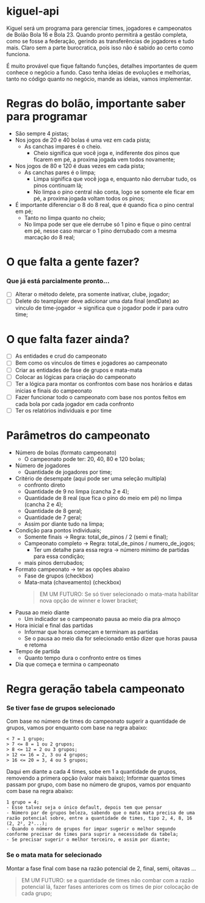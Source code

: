 
# kiguel-api
Kiguel será um programa para gerenciar times, jogadores e campeonatos de Bolão Bola 16 e Bola 23. Quando pronto permitirá a gestão completa, como se fosse a federação, gerindo as transferências de jogadores e tudo mais.
Claro sem a parte burocratica, pois isso não é sabido ao certo como funciona.

É muito provável que fique faltando funções, detalhes importantes de quem conhece o negócio a fundo. Caso tenha ideias de evoluções e melhorias, tanto no código quanto no negócio, mande as ideias, vamos implementar.

# Regras do bolão, importante saber para programar
- São sempre 4 pistas;
- Nos jogos de 20 e 40 bolas é uma vez em cada pista;
	- As canchas impares é o cheio.
		- Cheio significa que você joga e, indiferente dos pinos que ficarem em pé, a proxima jogada vem todos novamente;
- Nos jogos de 80 e 120 é duas vezes em cada pista;
	- As canchas pares é o limpa;
		- Limpa significa que você joga e, enquanto não derrubar tudo, os pinos continuam lá;
		- No limpa o pino central não conta, logo se somente ele ficar em pé, a proxima jogada voltam todos os pinos;
- É importante diferenciar o 8 do 8 real, que é quando fica o pino central em pé;
	- Tanto no limpa quanto no cheio;
	- No limpa pode ser que ele derrube só 1 pino e fique o pino central em pé, nesse caso marcar o 1 pino derrubado com a mesma marcação do 8 real;
	
# O que falta a gente fazer? 
### Que já está parcialmente pronto...

- [ ] Alterar o método delete, pra somente inativar, clube, jogador;
- [ ] Delete do teamplayer deve adicionar uma data final (endDate) ao vinculo de time-jogador -> significa que o jogador pode ir para outro time;
	
# O que falta fazer ainda?
- [ ] As entidades e crud do campeonato
- [ ] Bem como os vinculos de times e jogadores ao campeonato
- [ ] Criar as entidades de fase de grupos e mata-mata
- [ ] Colocar as lógicas para criação do campeonato
- [ ] Ter a lógica para montar os confrontos com base nos horários e datas inicias e finais do campeonato
- [ ] Fazer funcionar todo o campeonato com base nos pontos feitos em cada bola por cada jogador em cada confronto
- [ ] Ter os relatórios individuais e por time

# Parâmetros do campeonato
- Número de bolas (formato campeonato)
	- O campeonato pode ter: 20, 40, 80 e 120 bolas;
- Número de jogadores
	- Quantidade de jogadores por time;
- Critério de desempate (aqui pode ser uma seleção multipla)
	- confronto direto
	- Quantidade de 9 no limpa (cancha 2 e 4);
	- Quantidade de 8 real (que fica o pino do meio em pé) no limpa (cancha 2 e 4);
	- Quantidade de 8 geral;
	- Quantidade de 7 geral;
	- Assim por diante tudo na limpa;
- Condição para pontos individuais;
	- Somente finais -> Regra: total_de_pinos / 2 (semi e final);
	- Campeonato completo -> Regra: total_de_pinos / numero_de_jogos;
		- Ter um detalhe para essa regra -> número minimo de partidas para essa condição;
	- mais pinos derrubados;
- Formato campeonato -> ter as opções abaixo
	- Fase de grupos (checkbox)
	- Mata-mata (chaveamento) (checkbox)
		> EM UM FUTURO: Se só tiver selecionado o mata-mata habilitar nova opção de winner e lower bracket;
- Pausa ao meio diante
	-  Um indicador se o campeonato pausa ao meio dia pra almoço
- Hora inicial e final das partidas
	- Informar que horas começam e terminam as partidas
	- Se o pausa ao meio dia for selecionado então dizer que horas pausa e retoma
- Tempo de partida
	- Quanto tempo dura o confronto entre os times
- Dia que começa e termina o campeonato
		
# Regra geração tabela campeonato
### Se tiver fase de grupos selecionado
Com base no número de times do campeonato sugerir a quantidade de grupos, vamos por enquanto com base na regra abaixo:

	< 7 = 1 grupo;
	> 7 <= 8 = 1 ou 2 grupos;
	> 8 <= 12 = 2 ou 3 grupos;
	> 12 <= 16 = 2, 3 ou 4 grupos;
	> 16 <= 20 = 3, 4 ou 5 grupos;
Daqui em diante a cada 4 times, sobe em 1 a quantidade de grupos, removendo a primera opção (valor mais baixo);
Informar quantos times passam por grupo, com base no número de grupos, vamos por enquanto com base na regra abaixo:

	1 grupo = 4;
	- Esse talvez seja o único default, depois tem que pensar
	- Número par de grupos beleza, sabendo que o mata mata precisa de uma razão potencial sobre, entre a quantidade de times, tipo 2, 4, 8, 16 (2, 2², 2³...);
	- Quando o número de grupos for impar sugerir o melhor segundo conforme precisar de times para suprir a necessidade da tabela;
	- Se precisar sugerir o melhor terceiro, e assim por diante;
		
### Se o mata mata for selecionado
Montar a fase final com base na razão potencial de 2, final, semi, oitavas ...
> EM UM FUTURO: se a quantidade de times não combar com a razão potencial lá, fazer fases anteriores com os times de pior colocação de cada grupo;
